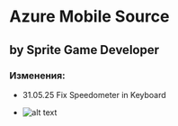 # Azure Mobile Source
## by Sprite Game Developer

### Изменения:
- 31.05.25 Fix Speedometer in Keyboard

- ![alt text](github.com/sprite-crmp/webhost/workspaces/webhost/photo_2.jpg)
